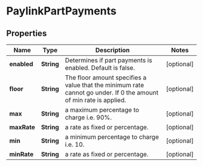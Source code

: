 

# PaylinkPartPayments


## Properties

Name | Type | Description | Notes
------------ | ------------- | ------------- | -------------
**enabled** | **String** | Determines if part payments is enabled. Default is false. |  [optional]
**floor** | **String** | The floor amount specifies a value that the minimum rate cannot go under. If 0 the amount of min rate is applied. |  [optional]
**max** | **String** | a maximum percentage to charge i.e. 90%. |  [optional]
**maxRate** | **String** | a rate as fixed or percentage. |  [optional]
**min** | **String** | a minimum percentage to charge i.e. 10. |  [optional]
**minRate** | **String** | a rate as fixed or percentage. |  [optional]



